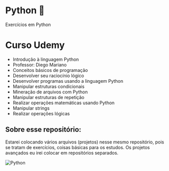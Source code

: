 # Python 💬
Exercícios em Python
# Curso Udemy
 * Introdução à linguagem Python
 * Professor: Diego Mariano
 * Conceitos básicos de programação
 * Desenvolver seu raciocínio lógico
 * Desenvolver programas usando a linguagem Python
 * Manipular estruturas condicionais
 * Mineração de arquivos com Python
 * Manipular estruturas de repetição
 * Realizar operações matemáticas usando Python
 * Manipular strings
 * Realizar operações lógicas

## Sobre esse repositório:
 Estarei colocando vários arquivos (projetos) nesse mesmo repositório, pois se tratam de exercícios, coisas básicas para os estudos.
 Os projetos avançados eu irei colocar em repositórios separados.
 
![Python](https://i.ibb.co/f4JhKPP/python.png)
